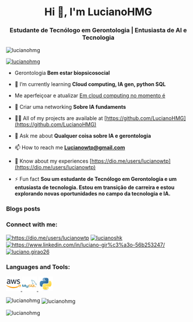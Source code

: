 <h1 align="center">Hi 👋, I'm LucianoHMG</h1>
<h3 align="center">Estudante de Tecnólogo em Gerontologia | Entusiasta de AI e Tecnologia</h3>

<p align="left"> <img src="https://komarev.com/ghpvc/?username=lucianohmg&label=Profile%20views&color=0e75b6&style=flat" alt="lucianohmg" /> </p>

<p align="left"> <a href="https://github.com/ryo-ma/github-profile-trophy"><img src="https://github-profile-trophy.vercel.app/?username=lucianohmg" alt="lucianohmg" /></a> </p>

- Gerontologia **Bem estar biopsicosocial**

- 🌱 I’m currently learning **Cloud computing, IA gen, python SQL**

- Me aperfeiçoar e atualizar [Em cloud computing no momento é](https://azure.microsoft.com/pt-br/free/search/?ef_id=_k_CjwKCAjwxNW2BhAkEiwA24Cm9N6ndwQOu94r9abazlOK0zaNlp-TETuUwkZx873W9LSlt7R16l2SzhoC2V8QAvD_BwE_k_&OCID=AIDcmmzmnb0182_SEM__k_CjwKCAjwxNW2BhAkEiwA24Cm9N6ndwQOu94r9abazlOK0zaNlp-TETuUwkZx873W9LSlt7R16l2SzhoC2V8QAvD_BwE_k_&gad_source=1&gclid=CjwKCAjwxNW2BhAkEiwA24Cm9N6ndwQOu94r9abazlOK0zaNlp-TETuUwkZx873W9LSlt7R16l2SzhoC2V8QAvD_BwE)

- 🤝 Criar uma networking **Sobre IA fundaments**

- 👨‍💻 All of my projects are available at [https://github.com/LucianoHMG](https://github.com/LucianoHMG)

- 💬 Ask me about **Qualquer coisa sobre IA e gerontologia**

- 📫 How to reach me **Lucianowtp@gmail.com**

- 📄 Know about my experiences [https://dio.me/users/lucianowtp](https://dio.me/users/lucianowtp)

- ⚡ Fun fact **Sou um estudante de Tecnólogo em Gerontologia e um entusiasta de tecnologia. Estou em transição de carreira e estou explorando novas oportunidades no campo da tecnologia e IA.**

### Blogs posts
<!-- BLOG-POST-LIST:START -->
<!-- BLOG-POST-LIST:END -->

<h3 align="left">Connect with me:</h3>
<p align="left">
<a href="https://dev.to/https://dio.me/users/lucianowtp" target="blank"><img align="center" src="https://raw.githubusercontent.com/rahuldkjain/github-profile-readme-generator/master/src/images/icons/Social/devto.svg" alt="https://dio.me/users/lucianowtp" height="30" width="40" /></a>
<a href="https://twitter.com/lucianoshk" target="blank"><img align="center" src="https://raw.githubusercontent.com/rahuldkjain/github-profile-readme-generator/master/src/images/icons/Social/twitter.svg" alt="lucianoshk" height="30" width="40" /></a>
<a href="https://linkedin.com/in/https://www.linkedin.com/in/luciano-gir%c3%a3o-56b253247/" target="blank"><img align="center" src="https://raw.githubusercontent.com/rahuldkjain/github-profile-readme-generator/master/src/images/icons/Social/linked-in-alt.svg" alt="https://www.linkedin.com/in/luciano-gir%c3%a3o-56b253247/" height="30" width="40" /></a>
<a href="https://instagram.com/luciano.girao26" target="blank"><img align="center" src="https://raw.githubusercontent.com/rahuldkjain/github-profile-readme-generator/master/src/images/icons/Social/instagram.svg" alt="luciano.girao26" height="30" width="40" /></a>
</p>

<h3 align="left">Languages and Tools:</h3>
<p align="left"> <a href="https://aws.amazon.com" target="_blank" rel="noreferrer"> <img src="https://raw.githubusercontent.com/devicons/devicon/master/icons/amazonwebservices/amazonwebservices-original-wordmark.svg" alt="aws" width="40" height="40"/> </a> <a href="https://www.mysql.com/" target="_blank" rel="noreferrer"> <img src="https://raw.githubusercontent.com/devicons/devicon/master/icons/mysql/mysql-original-wordmark.svg" alt="mysql" width="40" height="40"/> </a> <a href="https://www.python.org" target="_blank" rel="noreferrer"> <img src="https://raw.githubusercontent.com/devicons/devicon/master/icons/python/python-original.svg" alt="python" width="40" height="40"/> </a> </p>

<p><img align="left" src="https://github-readme-stats.vercel.app/api/top-langs?username=lucianohmg&show_icons=true&locale=en&layout=compact" alt="lucianohmg" /></p>

<p>&nbsp;<img align="center" src="https://github-readme-stats.vercel.app/api?username=lucianohmg&show_icons=true&locale=en" alt="lucianohmg" /></p>

<p><img align="center" src="https://github-readme-streak-stats.herokuapp.com/?user=lucianohmg&" alt="lucianohmg" /></p>
